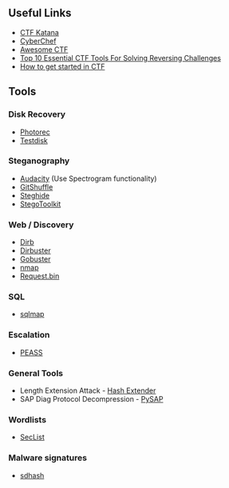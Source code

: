 ## Useful Links
- [CTF Katana](https://github.com/JohnHammond/ctf-katana)
- [CyberChef](http://icyberchef.com/)
- [Awesome CTF](https://apsdehal.in/awesome-ctf/)
- [Top 10 Essential CTF Tools For Solving Reversing Challenges](https://www.yeahhub.com/top-10-essential-ctf-tools-solving-reversing-challenges/)
- [How to get started in CTF](https://medium.com/hackcura/how-to-prepare-for-ctfs-and-start-playing-ctfs-7e9d1fd169ee)


## Tools

### Disk Recovery

- [Photorec](https://www.cgsecurity.org/wiki/PhotoRec_ES)
- [Testdisk](https://www.cgsecurity.org/wiki/TestDisk)

### Steganography

- [Audacity](https://www.audacityteam.org/) (Use Spectrogram functionality)
- [GitShuffle](http://manpages.ubuntu.com/manpages/bionic/man1/gifshuffle.1.html)
- [Steghide](http://steghide.sourceforge.net/index.php)
- [StegoToolkit](https://github.com/DominicBreuker/stego-toolkit)

### Web / Discovery

- [Dirb](https://tools.kali.org/web-applications/dirb)
- [Dirbuster](https://github.com/KajanM/DirBuster)
- [Gobuster](https://github.com/OJ/gobuster)
- [nmap](https://nmap.org/)
- [Request.bin](https://requestbin.com/)

### SQL

- [sqlmap](https://github.com/sqlmapproject/sqlmap)

### Escalation

- [PEASS](https://github.com/carlospolop/privilege-escalation-awesome-scripts-suite)

### General Tools

- Length Extension Attack - [Hash Extender](https://github.com/iagox86/hash_extender)
- SAP Diag Protocol Decompression - [PySAP](https://github.com/SecureAuthCorp/pysap)

### Wordlists

- [SecList](https://github.com/danielmiessler/SecLists)

### Malware signatures
- [sdhash](https://github.com/sdhash/sdhash)
